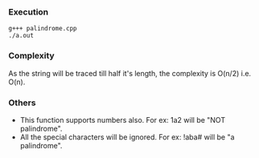 ### Execution
```
g+++ palindrome.cpp
./a.out
```

### Complexity
As the string will be traced till half it's length, the complexity is O(n/2) i.e. O(n).

### Others
- This function supports numbers also. For ex: 1a2 will be "NOT palindrome".
- All the special characters will be ignored. For ex: !aba# will be "a palindrome".